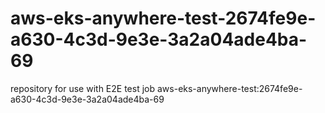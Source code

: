 # aws-eks-anywhere-test-2674fe9e-a630-4c3d-9e3e-3a2a04ade4ba-69
repository for use with E2E test job aws-eks-anywhere-test:2674fe9e-a630-4c3d-9e3e-3a2a04ade4ba-69
